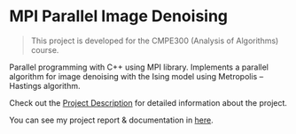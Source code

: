 # MPI Parallel Image Denoising

> This project is developed for the CMPE300 (Analysis of Algorithms) course.


Parallel programming with C++ using MPI library. Implements a parallel algorithm for image denoising with the Ising model using Metropolis – Hastings algorithm.

Check out the [Project Description](https://github.com/hsnbsrbalaban/mpi-parallel-image-denoising/blob/master/Project_Description.pdf) for detailed information about the project.

You can see my project report & documentation in [here](https://github.com/hsnbsrbalaban/mpi-parallel-image-denoising/blob/master/MPI_Project%20Documentation.pdf).
